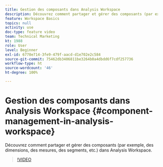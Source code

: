 ```yaml
---
title: Gestion des composants dans Analysis Workspace
description: Découvrez comment partager et gérer des composants (par exemple, des dimensions, des mesures, des segments, etc.) dans Analysis Workspace.
feature: Workspace Basics
topics: null
activity: use
doc-type: feature video
team: Technical Marketing
kt: 1988
role: User
level: Beginner
exl-id: 6778e714-3fe9-479f-aacd-d1e702e2c584
source-git-commit: 75462db3406811be3264b0a4dbdd6f7cdf257736
workflow-type: ht
source-wordcount: '46'
ht-degree: 100%

---
```


# Gestion des composants dans Analysis Workspace {#component-management-in-analysis-workspace}

Découvrez comment partager et gérer des composants (par exemple, des dimensions, des mesures, des segments, etc.) dans Analysis Workspace.

>[!VIDEO](https://video.tv.adobe.com/v/24095/?quality=12)
